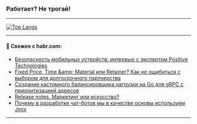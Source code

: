 ### Работает? Не трогай!

---
<!--
#### 🛠️ Technical stack:

![Java](https://img.shields.io/badge/Java-informational?logo=Oracle&style=flat&logoColor=white&color=FF4500)
![Kotlin](https://img.shields.io/badge/Kotlin-informational?logo=Kotlin&style=flat&logoColor=white&color=774D97)
![TS](https://img.shields.io/badge/TypeScript-informational?logo=typeScript&style=flat&logoColor=black&color=017acc)
![Python](https://img.shields.io/badge/Python-informational?logo=Python&style=flat&logoColor=black&color=ffdd54) <br>
![Spring](https://img.shields.io/badge/Spring-informational?logo=Spring&style=flat&logoColor=white&color=6DB33F) 
![SpringBoot](https://img.shields.io/badge/SpringBoot-informational?logo=SpringBoot&style=flat&logoColor=white&color=6DB33F)
![Nest](https://img.shields.io/badge/NestJS-informational?logo=NestJS&style=flat&logoColor=white&color=E0234E) 
![NodeJS](https://img.shields.io/badge/NodeJS-informational?logo=node.js&style=flat&logoColor=white&color=70A760)<br>
![PostgreSQL](https://img.shields.io/badge/PostgreSQL-informational?logo=PostgreSQL&style=flat&logoColor=white&color=DAA520)
![MongoDB](https://img.shields.io/badge/MongoDB-informational?logo=MongoDB&style=flat&logoColor=white&color=870000)
![Apache](https://img.shields.io/badge/Apache-informational?logo=apache&style=flat&logoColor=white&color=f74e28)

___ 
-->

<!--- #### 🛠️ : --->

[![Top Langs](https://github-readme-stats-82jvfl3w3-advtsettinggmailcoms-projects.vercel.app/api/top-langs/?username=zloylis&langs_count=10&hide_title=true&title_color=e6edf3&size_weight=0.5&count_weight=0.5&layout=compact&hide_progress=true&hide_border=true&theme=dracula)](https://github.com/zloylis)

<!---


####  :octocat:&nbsp;&nbsp; Статистика:

![GitHub stats](https://github-readme-stats-u2qms2cxw-advtsettinggmailcoms-projects.vercel.app/api?username=zloylis&show_icons=true&hide_border=true&theme=dracula&title_color=e6edf3&include_all_commits=true&count_private=true&hide_rank=false&hide_title=true&rank_icon=github)
-->
---

#### 💬 Свежее с habr.com:

<!-- BLOG-POST-LIST:START -->
- [Безопасность мобильных устройств: интервью с экспертом Positive Technologies](https://habr.com/ru/companies/pt/articles/858732/?utm_source=habrahabr&utm_medium=rss&utm_campaign=858732)
- [Fixed Price, Time &amp;amp; Material или Retainer? Как не ошибиться с выбором для долгосрочного партнерства](https://habr.com/ru/articles/858862/?utm_source=habrahabr&utm_medium=rss&utm_campaign=858862)
- [Создание кастомного балансировщика нагрузки на Go для gRPC с приоритизацией адресов](https://habr.com/ru/companies/vk/articles/858290/?utm_source=habrahabr&utm_medium=rss&utm_campaign=858290)
- [Release notes. Маркетинг или искусство?](https://habr.com/ru/articles/858846/?utm_source=habrahabr&utm_medium=rss&utm_campaign=858846)
- [Почему в разработке чат-ботов мы в качестве основы используем Jmix](https://habr.com/ru/articles/854056/?utm_source=habrahabr&utm_medium=rss&utm_campaign=854056)
<!-- BLOG-POST-LIST:END -->

---
